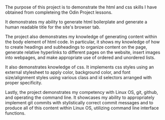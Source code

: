 The purpose of this project is to demonstrate the html and css skills I have obtained from completeing the Odin Project lessons.

It demonstrates my ability to generate html boilerplate and generate a human readable title for the site's browser tab.

The project also demonstrates my knowledge of generating content within the body element of html code. In particular, it shows my knowledge of how to create headings and subheadings to organize content on the page, generate relative hyperlinks to different pages on the website, insert images into webpages, and make appropriate use of ordered and unordered lists.

It also demonstrates knowledge of css. It implements css styles using an external stylesheet to apply color, background color, and font size/alignment styles using various class and id selectors arranged with proper specificity. 

Lastly, the project demonstrates my competency with Linux OS, git, github, and operating the command line. It showcases my ability to appropriately implement git commits with stylistically correct commit messages and to produce all of this content within Linux OS, utilizing command line interface functions.